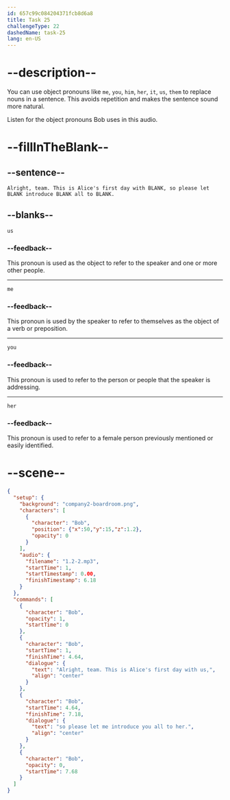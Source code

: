 ```yaml
---
id: 657c99c084204371fcb8d6a8
title: Task 25
challengeType: 22
dashedName: task-25
lang: en-US
---
```


<!--
AUDIO REFERENCE:
Bob: Alright, team. This is Alice's first day with us, so please let me introduce you all to her.
-->

# --description--

You can use object pronouns like `me`, `you`, `him`, `her`, `it`, `us`, `them` to replace nouns in a sentence. This avoids repetition and makes the sentence sound more natural.

Listen for the object pronouns Bob uses in this audio.

# --fillInTheBlank--

## --sentence--

`Alright, team. This is Alice's first day with BLANK, so please let BLANK introduce BLANK all to BLANK.`

## --blanks--

`us`

### --feedback--

This pronoun is used as the object to refer to the speaker and one or more other people.

---

`me`

### --feedback--

This pronoun is used by the speaker to refer to themselves as the object of a verb or preposition.

---

`you`

### --feedback--

This pronoun is used to refer to the person or people that the speaker is addressing.

---

`her`

### --feedback--

This pronoun is used to refer to a female person previously mentioned or easily identified.

# --scene--

```json
{
  "setup": {
    "background": "company2-boardroom.png",
    "characters": [
      {
        "character": "Bob",
        "position": {"x":50,"y":15,"z":1.2},
        "opacity": 0
      }
    ],
    "audio": {
      "filename": "1.2-2.mp3",
      "startTime": 1,
      "startTimestamp": 0.00,
      "finishTimestamp": 6.18
    }
  },
  "commands": [
    {
      "character": "Bob",
      "opacity": 1,
      "startTime": 0
    },
    {
      "character": "Bob",
      "startTime": 1,
      "finishTime": 4.64,
      "dialogue": {
        "text": "Alright, team. This is Alice's first day with us,",
        "align": "center"
      }
    },
    {
      "character": "Bob",
      "startTime": 4.64,
      "finishTime": 7.18,
      "dialogue": {
        "text": "so please let me introduce you all to her.",
        "align": "center"
      }
    },
    {
      "character": "Bob",
      "opacity": 0,
      "startTime": 7.68
    }
  ]
}
```
